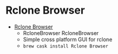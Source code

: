# Rclone Browser
- [Rclone Browser](https://mmozeiko.github.io/RcloneBrowser/)
  -  RcloneBrowser RcloneBrowser
  - Simple cross platform GUI for rclone
  - `brew cask install Rclone Browser`
